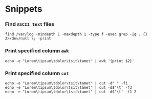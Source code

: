 # Snippets

### Find `ASCII text` files
```
find /var/log -mindepth 1 -maxdepth 1 -type f -exec grep -Iq . {} 2>/dev/null \; -print
```

### Print specified column `awk`
```
echo -e "Lorem\tipsum\tdolor\tsit\tamet" | awk '{print $2}'
```

### Print specified column `cut`
```
echo -e "Lorem\tipsum\tdolor\tsit\tamet" | cut -d" " -f1
echo -e "Lorem\tipsum\tdolor\tsit\tamet" | cut -d$'\t' -f3
echo -e "Lorem\tipsum\tdolor\tsit\tamet" | cut -d$'\t' -f1-2
```
